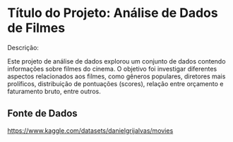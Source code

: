 # Título do Projeto: Análise de Dados de Filmes

Descrição:

Este projeto de análise de dados explorou um conjunto de dados contendo informações sobre filmes do cinema. O objetivo foi investigar diferentes aspectos relacionados aos filmes, como gêneros populares, diretores mais prolíficos, distribuição de pontuações (scores), relação entre orçamento e faturamento bruto, entre outros.

## Fonte de Dados

https://www.kaggle.com/datasets/danielgrijalvas/movies
